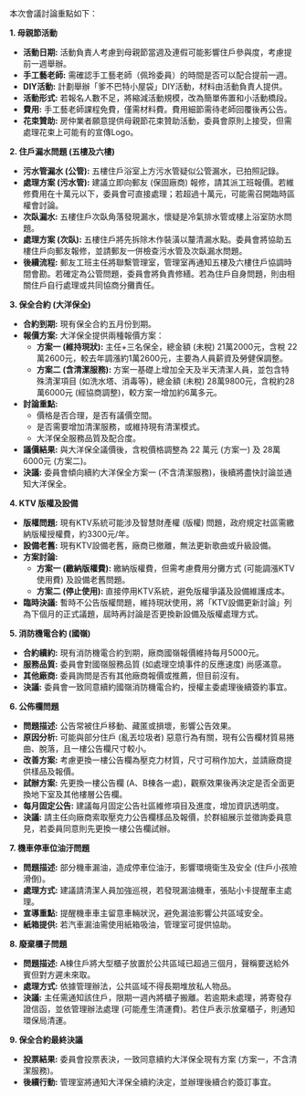 本次會議討論重點如下：

**1. 母親節活動**

* **活動日期:**  活動負責人考慮到母親節當週及連假可能影響住戶參與度，考慮提前一週舉辦。
* **手工藝老師:**  需確認手工藝老師（佩玲委員）的時間是否可以配合提前一週。
* **DIY活動:**  計劃舉辦「爹不巴特小屋袋」DIY活動，材料由活動負責人提供。
* **活動形式:**  若報名人數不足，將縮減活動規模，改為簡單佈置和小活動橋段。
* **費用:**  手工藝老師課程免費，僅需材料費。費用細節需待老師回覆後再公告。
* **花束贊助:**  房仲業者願意提供母親節花束贊助活動，委員會原則上接受，但需處理花束上可能有的宣傳Logo。

**2. 住戶漏水問題 (五樓及六樓)**

* **污水管漏水 (公管):**  五樓住戶浴室上方污水管疑似公管漏水，已拍照記錄。
* **處理方案 (污水管):**  建議立即向郵友 (保固廠商) 報修，請其派工班報價。若維修費用在十萬元以下，委員會可直接處理；若超過十萬元，可能需召開臨時區權會討論。
* **次臥漏水:**  五樓住戶次臥角落發現漏水，懷疑是冷氣排水管或樓上浴室防水問題。
* **處理方案 (次臥):**  五樓住戶將先拆除木作裝潢以釐清漏水點。委員會將協助五樓住戶向郵友報修，並請郵友一併檢查污水管及次臥漏水問題。
* **後續流程:**  郵友工班主任將聯繫管理室，管理室再通知五樓及六樓住戶協調時間會勘。若確定為公管問題，委員會將負責修繕。若為住戶自身問題，則由相關住戶自行處理或共同協商分攤責任。

**3. 保全合約 (大洋保全)**

* **合約到期:**  現有保全合約五月份到期。
* **報價方案:**  大洋保全提供兩種報價方案：
    * **方案一 (維持現狀):**  主任+三名保全，總金額 (未稅) 21萬2000元，含稅 22萬2600元，較去年調漲約1萬2600元，主要為人員薪資及勞健保調整。
    * **方案二 (含清潔服務):**  方案一基礎上增加全天及半天清潔人員，並包含特殊清潔項目 (如洗水塔、消毒等)，總金額 (未稅) 28萬9800元，含稅約28萬6000元 (經協商調整)，較方案一增加約6萬多元。
* **討論重點:**
    * 價格是否合理，是否有議價空間。
    * 是否需要增加清潔服務，或維持現有清潔模式。
    * 大洋保全服務品質及配合度。
* **議價結果:**  與大洋保全議價後，含稅價格調整為 22 萬元 (方案一) 及 28萬6000元 (方案二)。
* **決議:**  委員會傾向續約大洋保全方案一 (不含清潔服務)，後續將盡快討論並通知大洋保全。

**4. KTV 版權及設備**

* **版權問題:**  現有KTV系統可能涉及智慧財產權 (版權) 問題，政府規定社區需繳納版權授權費，約3300元/年。
* **設備老舊:**  現有KTV設備老舊，廠商已撤離，無法更新歌曲或升級設備。
* **方案討論:**
    * **方案一 (繳納版權費):**  繳納版權費，但需考慮費用分攤方式 (可能調漲KTV使用費) 及設備老舊問題。
    * **方案二 (停止使用):**  直接停用KTV系統，避免版權爭議及設備維護成本。
* **臨時決議:**  暫時不公告版權問題，維持現狀使用，將「KTV設備更新討論」列為下個月的正式議題，屆時再討論是否更換新設備及版權處理方式。

**5. 消防機電合約 (國嶺)**

* **合約續約:**  現有消防機電合約到期，廠商國嶺報價維持每月5000元。
* **服務品質:**  委員會對國嶺服務品質 (如處理空燒事件的反應速度) 尚感滿意。
* **其他廠商:**  委員詢問是否有其他廠商報價或推薦，但目前沒有。
* **決議:**  委員會一致同意續約國嶺消防機電合約，授權主委處理後續簽約事宜。

**6. 公佈欄問題**

* **問題描述:**  公告常被住戶移動、藏匿或損壞，影響公告效果。
* **原因分析:**  可能與部分住戶 (亂丟垃圾者) 惡意行為有關，現有公告欄材質易捲曲、脫落，且一樓公告欄尺寸較小。
* **改善方案:**  考慮更換一樓公告欄為壓克力材質，尺寸可稍作加大，並請廠商提供樣品及報價。
* **試辦方案:**  先更換一樓公告欄 (A、B棟各一處)，觀察效果後再決定是否全面更換地下室及其他樓層公告欄。
* **每月固定公告:**  建議每月固定公告社區維修項目及進度，增加資訊透明度。
* **決議:**  請主任向廠商索取壓克力公告欄樣品及報價，於群組展示並徵詢委員意見，若委員同意則先更換一樓公告欄試辦。

**7. 機車停車位油汙問題**

* **問題描述:**  部分機車漏油，造成停車位油汙，影響環境衛生及安全 (住戶小孩險滑倒)。
* **處理方式:**  建議請清潔人員加強巡視，若發現漏油機車，張貼小卡提醒車主處理。
* **宣導重點:**  提醒機車車主留意車輛狀況，避免漏油影響公共區域安全。
* **紙箱提供:**  若汽車漏油需使用紙箱吸油，管理室可提供協助。

**8. 廢棄櫃子問題**

* **問題描述:**  A棟住戶將大型櫃子放置於公共區域已超過三個月，聲稱要送給外賓但對方遲未來取。
* **處理方式:**  依據管理辦法，公共區域不得長期堆放私人物品。
* **決議:**  主任需通知該住戶，限期一週內將櫃子搬離。若逾期未處理，將寄發存證信函，並依管理辦法處理 (可能產生清運費)。若住戶表示放棄櫃子，則通知環保局清運。

**9. 保全合約最終決議**

* **投票結果:**  委員會投票表決，一致同意續約大洋保全現有方案 (方案一，不含清潔服務)。
* **後續行動:**  管理室將通知大洋保全續約決定，並辦理後續合約簽訂事宜。